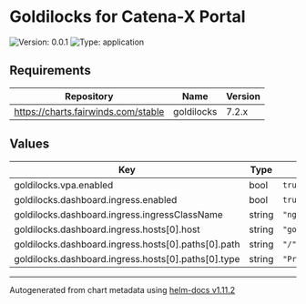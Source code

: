 # Goldilocks for Catena-X Portal

![Version: 0.0.1](https://img.shields.io/badge/Version-0.0.1-informational?style=flat-square) ![Type: application](https://img.shields.io/badge/Type-application-informational?style=flat-square)

## Requirements

| Repository | Name | Version |
|------------|------|---------|
| https://charts.fairwinds.com/stable | goldilocks | 7.2.x |

## Values

| Key | Type | Default | Description |
|-----|------|---------|-------------|
| goldilocks.vpa.enabled | bool | `true` |  |
| goldilocks.dashboard.ingress.enabled | bool | `true` |  |
| goldilocks.dashboard.ingress.ingressClassName | string | `"nginx"` |  |
| goldilocks.dashboard.ingress.hosts[0].host | string | `"goldilocks.example.org"` |  |
| goldilocks.dashboard.ingress.hosts[0].paths[0].path | string | `"/"` |  |
| goldilocks.dashboard.ingress.hosts[0].paths[0].type | string | `"Prefix"` |  |

----------------------------------------------
Autogenerated from chart metadata using [helm-docs v1.11.2](https://github.com/norwoodj/helm-docs/releases/v1.11.2)
